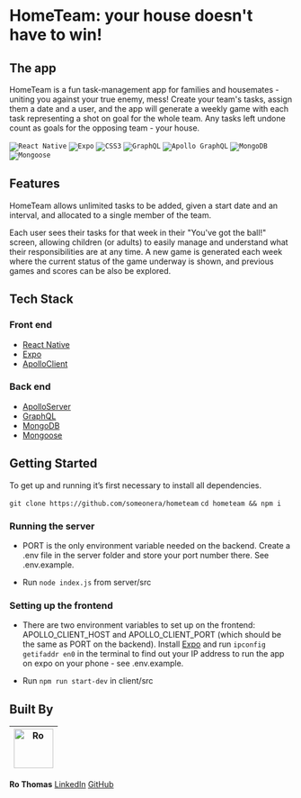 # HomeTeam: your house doesn't have to win!

## The app 
HomeTeam is a fun task-management app for families and housemates - uniting you against your true enemy, mess!
Create your team's tasks, assign them a date and a user, and the app will generate a weekly game with each task representing a shot on goal for the whole team. Any tasks left undone count as goals for the opposing team - your house.

<code><img alt="React Native" src="https://img.shields.io/badge/-React%20Native-61dafb?logo=react&logoColor=white&style=for-the-badge"></code>
<code><img alt="Expo" src="https://img.shields.io/badge/-expo-000020?logo=expo&logoColor=white&style=for-the-badge"></code>
<code><img alt="CSS3" src="https://img.shields.io/badge/-CSS3-1572B6?logo=css3&logoColor=white&style=for-the-badge"></code>
<code><img alt="GraphQL" src="https://img.shields.io/badge/-GraphQL-e434aa?logo=graphql&logoColor=white&style=for-the-badge"></code>
<code><img alt="Apollo GraphQL" src="https://img.shields.io/badge/-Apollo%20GraphQL-311c87?logo=apollo-graphql&logoColor=white&style=for-the-badge"></code>
<code><img alt="MongoDB" src="https://img.shields.io/badge/-MongoDB-47a248?logo=mongoDB&logoColor=white&style=for-the-badge"></code>
<code><img alt="Mongoose" src="https://img.shields.io/badge/-Mongoose-300D4f?logo=mongoDB&logoColor=white&style=for-the-badge"></code>


## Features

HomeTeam allows unlimited tasks to be added, given a start date and an interval, and allocated to a single member of the team. 

Each user sees their tasks for that week in their "You've got the ball!" screen, allowing children (or adults) to easily manage and understand what their responsibilities are at any time. A new game is generated each week where the current status of the game underway is shown, and previous games and scores can be also be explored.

## Tech Stack

### Front end

* [React Native](https://reactnative.dev/)
* [Expo](https://expo.io/)
* [ApolloClient](https://www.apollographql.com/)

### Back end

* [ApolloServer](https://www.apollographql.com/)
* [GraphQL](https://www.graphql.com/)
* [MongoDB](https://www.mongodb.com/)
* [Mongoose](https://mongoosejs.com/)

## Getting Started

To get up and running it’s first necessary to install all dependencies.

`git clone https://github.com/someonera/hometeam`
`cd hometeam && npm i`

### Running the server

* PORT is the only environment variable needed on the backend. Create a .env file in the server folder and store your port number there. See .env.example.

* Run `node index.js` from server/src

### Setting up the frontend

* There are two environment variables to set up on the frontend: APOLLO_CLIENT_HOST and APOLLO_CLIENT_PORT (which should be the same as PORT on the backend). Install [Expo](https://expo.io/) and run `ipconfig getifaddr en0` in the terminal to find out your IP address to run the app on expo on your phone - see .env.example.

* Run `npm run start-dev` in client/src


## Built By
| <img src="https://avatars.githubusercontent.com/u/74319526?v=4" width="70" alt="Ro" /> 
--- | 
**Ro Thomas** 
[LinkedIn](https://www.linkedin.com/in/romthomas/)
[GitHub](https://github.com/someonera) 
